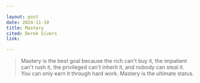 ```yaml
---

layout: post
date: 2024-11-10
title: Mastery
cited: Derek Sivers
link: 

---
```


> Mastery is the best goal because the rich can't buy it, the impatient can't rush it, the privileged can't inherit it, and nobody can steal it. You can only earn it through hard work. Mastery is the ultimate status.
